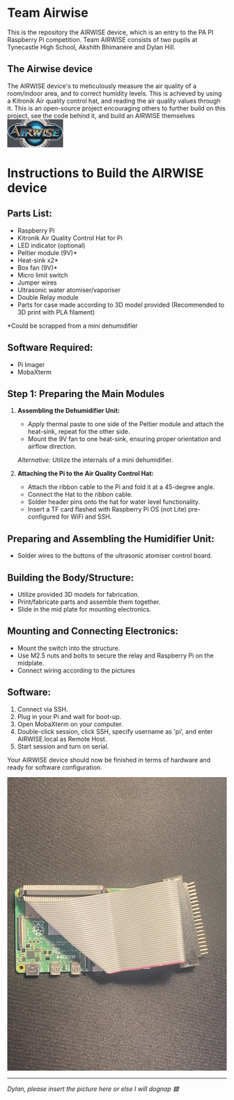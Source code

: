 # Team Airwise

This is the repository the AIRWISE device, which is an entry to the PA PI Raspberry Pi competition.
Team AIRWISE consists of two pupils at Tynecastle High School, Akshith Bhimanere and Dylan Hill.

## The Airwise device
The AIRWISE device's to meticulously measure the air quality of a room/indoor area, and to correct humidity levels. This is achieved by using a Kitronik Air quality control hat, and reading the air quality values through it. This is an open-source project encouraging others to further build on this project, see the code behind it, and build an AIRWISE themselves 
![AIRWISE Device Image](https://github.com/Team-AIRWISE/AIRWISE/blob/main/images/AIRWISE_logo.jpg)
# Instructions to Build the AIRWISE device

## Parts List:

- Raspberry Pi
- Kitronik Air Quality Control Hat for Pi
- LED indicator (optional)
- Peltier module (9V)*
- Heat-sink x2*
- Box fan (9V)*
- Micro limit switch
- Jumper wires
- Ultrasonic water atomiser/vaporiser
- Double Relay module
- Parts for case made according to 3D model provided (Recommended to 3D print with PLA filament)

\*Could be scrapped from a mini dehumidifier

## Software Required:

- Pi Imager
- MobaXterm

## Step 1: Preparing the Main Modules

1. **Assembling the Dehumidifier Unit:**
   - Apply thermal paste to one side of the Peltier module and attach the heat-sink, repeat for the other side.
   - Mount the 9V fan to one heat-sink, ensuring proper orientation and airflow direction.

   *Alternative:* Utilize the internals of a mini dehumidifier.

2. **Attaching the Pi to the Air Quality Control Hat:**
   - Attach the ribbon cable to the Pi and fold it at a 45-degree angle.
   - Connect the Hat to the ribbon cable.
   - Solder header pins onto the hat for water level functionality.
   - Insert a TF card flashed with Raspberry Pi OS (not Lite) pre-configured for WiFi and SSH.

## Preparing and Assembling the Humidifier Unit:

- Solder wires to the buttons of the ultrasonic atomiser control board.

## Building the Body/Structure:

- Utilize provided 3D models for fabrication.
- Print/fabricate parts and assemble them together.
- Slide in the mid plate for mounting electronics.

## Mounting and Connecting Electronics:

- Mount the switch into the structure.
- Use M2.5 nuts and bolts to secure the relay and Raspberry Pi on the midplate.
- Connect wiring according to the pictures

## Software:

1. Connect via SSH.
2. Plug in your Pi and wait for boot-up.
3. Open MobaXterm on your computer.
4. Double-click session, click SSH, specify username as 'pi', and enter AIRWISE.local as Remote Host.
5. Start session and turn on serial.

Your AIRWISE device should now be finished in terms of hardware and ready for software configuration.

![AIRWISE Device Image](https://github.com/Team-AIRWISE/AIRWISE/blob/main/images/ribbon.jpg)

---

*Dylan, please insert the picture here or else I will dognap 🟦*